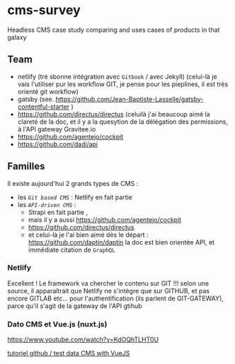 # cms-survey

Headless CMS case study comparing and uses cases of products in that galaxy

## Team

* netlify (trè sbonne intégration avec  `Gitbook` / avec Jekyll)  (celui-là je vais l'utiliser pur les workflow GIT, je pense pour les pieplines, il est très orienté git workflow)
* gatsby (see. https://github.com/Jean-Baptiste-Lasselle/gatsby-contentful-starter )
* https://github.com/directus/directus (celuilà j'ai beaucoup aimé la clareté de la doc, et il y a la quesytion de la délégation des permissions, à l'API gateway Gravitee.io
* https://github.com/agentejo/cockpit
* https://github.com/dadi/api


## Familles

Il existe aujourd'hui 2 grands types de CMS : 
* les _`Git based CMS`_ :  Netlify en fait partie
* les _`API-driven CMS`_ : 
  * Strapi en fait partie , 
  * mais il y a aussi https://github.com/agentejo/cockpit  
  * https://github.com/directus/directus
  * et celui-là je l'ai bien aimé dès le départ : https://github.com/daptin/daptin   la doc est bien orientée API, et immédiate citation de `GraphQL`
  

### Netlify

Excellent ! Le framework va chercher le contenu sur GIT !!! selon une source, il apparaîtrait que Netlify ne s'intègre que sur GITHUB, et pas encore GITLAB etc... pour l'authentification (ils parlent de GIT-GATEWAY), parce qu'il s'agit de la gateway de l'API gtihub

### Dato CMS et Vue.js (nuxt.js)

https://www.youtube.com/watch?v=KdOQhTLHT0U

[tutoriel github / test data CMS with VueJS](https://github.com/mcpll/dato)

